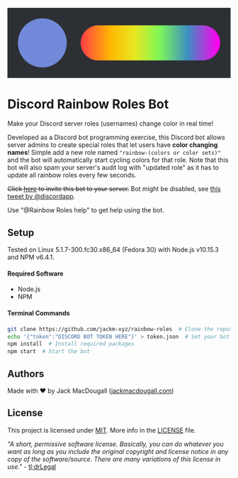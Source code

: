 ![](logo.png)
# Discord Rainbow Roles Bot
Make your Discord server roles (usernames) change color in real time!

Developed as a Discord bot programming exercise, this Discord bot allows server admins to create special roles that let users have **color changing names**!
Simple add a new role named `"rainbow-(colors or color sets)"` and the bot will automatically start cycling colors for that role.
Note that this bot will also spam your server's audit log with "updated role" as it has to update all rainbow roles every few seconds.

~~Click [here](https://discordapp.com/api/oauth2/authorize?client_id=591131468688916497&permissions=268487680&scope=bot) to invite this bot to your server.~~ Bot might be disabled, see [this tweet by @discordapp](https://twitter.com/discordapp/status/1055182857709256704).

Use "@Rainbow Roles help" to get help using the bot.

## Setup
Tested on Linux 5.1.7-300.fc30.x86_64 (Fedora 30) with Node.js v10.15.3 and NPM v6.4.1.

#### Required Software
 * Node.js
 * NPM

#### Terminal Commands
```bash
git clone https://github.com/jackm-xyz/rainbow-roles  # Clone the repository
echo '{"token":"DISCORD BOT TOKEN HERE"}' > token.json  # Set your bot's login token
npm install  # Install required packages
npm start  # Start the bot
```

## Authors
Made with ❤ by Jack MacDougall ([jackmacdougall.com](https://jackm.xyz/))


## License
This project is licensed under [MIT](LICENSE).
More info in the [LICENSE](LICENSE) file.

*"A short, permissive software license. Basically, you can do whatever you want as long as you include the original copyright and license notice in any copy of the software/source.  There are many variations of this license in use."* - [tl;drLegal](https://tldrlegal.com/license/mit-license)
